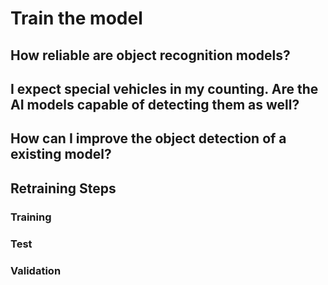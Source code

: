 # Train the model

## How reliable are object recognition models?

## I expect special vehicles in my counting. Are the AI models capable of detecting them as well?

## How can I improve the object detection of a existing model?

## Retraining Steps

### Training

### Test

### Validation
